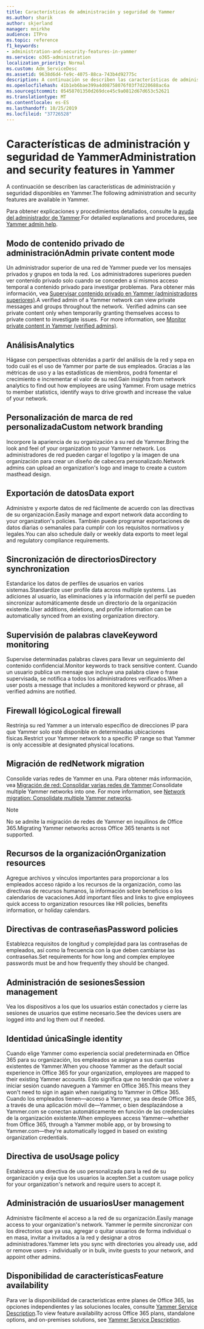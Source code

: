 ```yaml
---
title: Características de administración y seguridad de Yammer
ms.author: sharik
author: skjerland
manager: mnirkhe
audience: ITPro
ms.topic: reference
f1_keywords:
- administration-and-security-features-in-yammer
ms.service: o365-administration
localization_priority: Normal
ms.custom: Adm_ServiceDesc
ms.assetid: 9638d6d4-fe9c-4075-88ca-743b4d92775c
description: A continuación se describen las características de administración y seguridad disponibles en Yammer.
ms.openlocfilehash: 41b1eb6bae399a4d08758076f03f7d220688ac6a
ms.sourcegitcommit: 05458701350d269dce45c9a0812d67d653c52621
ms.translationtype: MT
ms.contentlocale: es-ES
ms.lasthandoff: 10/25/2019
ms.locfileid: "37726528"
---
```

# <a name="administration-and-security-features-in-yammer"></a><span data-ttu-id="41b16-103">Características de administración y seguridad de Yammer</span><span class="sxs-lookup"><span data-stu-id="41b16-103">Administration and security features in Yammer</span></span>

<span data-ttu-id="41b16-104">A continuación se describen las características de administración y seguridad disponibles en Yammer.</span><span class="sxs-lookup"><span data-stu-id="41b16-104">The following administration and security features are available in Yammer.</span></span>
  
<span data-ttu-id="41b16-105">Para obtener explicaciones y procedimientos detallados, consulte la [ayuda del administrador de Yammer](https://go.microsoft.com/fwlink/?LinkId=869688).</span><span class="sxs-lookup"><span data-stu-id="41b16-105">For detailed explanations and procedures, see [Yammer admin help](https://go.microsoft.com/fwlink/?LinkId=869688).</span></span>

## <a name="admin-private-content-mode"></a><span data-ttu-id="41b16-106">Modo de contenido privado de administración</span><span class="sxs-lookup"><span data-stu-id="41b16-106">Admin private content mode</span></span>

<span data-ttu-id="41b16-p101">Un administrador superior de una red de Yammer puede ver los mensajes privados y grupos en toda la red.  Los administradores superiores pueden ver contenido privado solo cuando se conceden a sí mismos acceso temporal a contenido privado para investigar problemas.  Para obtener más información, vea [Supervisar contenido privado en Yammer (administradores superiores)](https://go.microsoft.com/fwlink/?LinkId=627479).</span><span class="sxs-lookup"><span data-stu-id="41b16-p101">A verified admin of a Yammer network can view private messages and groups throughout the network.  Verified admins can see private content only when temporarily granting themselves access to private content to investigate issues.  For more information, see [Monitor private content in Yammer (verified admins)](https://go.microsoft.com/fwlink/?LinkId=627479).</span></span>

## <a name="analytics"></a><span data-ttu-id="41b16-110">Análisis</span><span class="sxs-lookup"><span data-stu-id="41b16-110">Analytics</span></span>

<span data-ttu-id="41b16-p102">Hágase con perspectivas obtenidas a partir del análisis de la red y sepa en todo cuál es el uso de Yammer por parte de sus empleados. Gracias a las métricas de uso y a las estadísticas de miembros, podrá fomentar el crecimiento e incrementar el valor de su red.</span><span class="sxs-lookup"><span data-stu-id="41b16-p102">Gain insights from network analytics to find out how employees are using Yammer. From usage metrics to member statistics, identify ways to drive growth and increase the value of your network.</span></span>

## <a name="custom-network-branding"></a><span data-ttu-id="41b16-113">Personalización de marca de red personalizada</span><span class="sxs-lookup"><span data-stu-id="41b16-113">Custom network branding</span></span>

<span data-ttu-id="41b16-114">Incorpore la apariencia de su organización a su red de Yammer.</span><span class="sxs-lookup"><span data-stu-id="41b16-114">Bring the look and feel of your organization to your Yammer network.</span></span> <span data-ttu-id="41b16-115">Los administradores de red pueden cargar el logotipo y la imagen de una organización para crear un diseño de cabecera personalizado.</span><span class="sxs-lookup"><span data-stu-id="41b16-115">Network admins can upload an organization's logo and image to create a custom masthead design.</span></span>

## <a name="data-export"></a><span data-ttu-id="41b16-116">Exportación de datos</span><span class="sxs-lookup"><span data-stu-id="41b16-116">Data export</span></span>

<span data-ttu-id="41b16-117">Administre y exporte datos de red fácilmente de acuerdo con las directivas de su organización.</span><span class="sxs-lookup"><span data-stu-id="41b16-117">Easily manage and export network data according to your organization's policies.</span></span> <span data-ttu-id="41b16-118">También puede programar exportaciones de datos diarias o semanales para cumplir con los requisitos normativos y legales.</span><span class="sxs-lookup"><span data-stu-id="41b16-118">You can also schedule daily or weekly data exports to meet legal and regulatory compliance requirements.</span></span>
  
## <a name="directory-synchronization"></a><span data-ttu-id="41b16-119">Sincronización de directorios</span><span class="sxs-lookup"><span data-stu-id="41b16-119">Directory synchronization</span></span>

<span data-ttu-id="41b16-120">Estandarice los datos de perfiles de usuarios en varios sistemas.</span><span class="sxs-lookup"><span data-stu-id="41b16-120">Standardize user profile data across multiple systems.</span></span> <span data-ttu-id="41b16-121">Las adiciones al usuario, las eliminaciones y la información del perfil se pueden sincronizar automáticamente desde un directorio de la organización existente.</span><span class="sxs-lookup"><span data-stu-id="41b16-121">User additions, deletions, and profile information can be automatically synced from an existing organization directory.</span></span>

## <a name="keyword-monitoring"></a><span data-ttu-id="41b16-122">Supervisión de palabras clave</span><span class="sxs-lookup"><span data-stu-id="41b16-122">Keyword monitoring</span></span>

<span data-ttu-id="41b16-123">Supervise determinadas palabras claves para llevar un seguimiento del contenido confidencial.</span><span class="sxs-lookup"><span data-stu-id="41b16-123">Monitor keywords to track sensitive content.</span></span> <span data-ttu-id="41b16-124">Cuando un usuario publica un mensaje que incluye una palabra clave o frase supervisada, se notifica a todos los administradores verificados.</span><span class="sxs-lookup"><span data-stu-id="41b16-124">When a user posts a message that includes a monitored keyword or phrase, all verified admins are notified.</span></span>

## <a name="logical-firewall"></a><span data-ttu-id="41b16-125">Firewall lógico</span><span class="sxs-lookup"><span data-stu-id="41b16-125">Logical firewall</span></span>

<span data-ttu-id="41b16-126">Restrinja su red Yammer a un intervalo específico de direcciones IP para que Yammer solo esté disponible en determinadas ubicaciones físicas.</span><span class="sxs-lookup"><span data-stu-id="41b16-126">Restrict your Yammer network to a specific IP range so that Yammer is only accessible at designated physical locations.</span></span>

## <a name="network-migration"></a><span data-ttu-id="41b16-127">Migración de red</span><span class="sxs-lookup"><span data-stu-id="41b16-127">Network migration</span></span>

<span data-ttu-id="41b16-p107">Consolide varias redes de Yammer en una. Para obtener más información, vea [Migración de red: Consolidar varias redes de Yammer](https://go.microsoft.com/fwlink/?LinkID=617488).</span><span class="sxs-lookup"><span data-stu-id="41b16-p107">Consolidate multiple Yammer networks into one. For more information, see [Network migration: Consolidate multiple Yammer networks](https://go.microsoft.com/fwlink/?LinkID=617488).</span></span>
  
> [!NOTE]
> <span data-ttu-id="41b16-130">No se admite la migración de redes de Yammer en inquilinos de Office 365.</span><span class="sxs-lookup"><span data-stu-id="41b16-130">Migrating Yammer networks across Office 365 tenants is not supported.</span></span> 

## <a name="organization-resources"></a><span data-ttu-id="41b16-131">Recursos de la organización</span><span class="sxs-lookup"><span data-stu-id="41b16-131">Organization resources</span></span>

<span data-ttu-id="41b16-132">Agregue archivos y vínculos importantes para proporcionar a los empleados acceso rápido a los recursos de la organización, como las directivas de recursos humanos, la información sobre beneficios o los calendarios de vacaciones.</span><span class="sxs-lookup"><span data-stu-id="41b16-132">Add important files and links to give employees quick access to organization resources like HR policies, benefits information, or holiday calendars.</span></span>
  
## <a name="password-policies"></a><span data-ttu-id="41b16-133">Directivas de contraseñas</span><span class="sxs-lookup"><span data-stu-id="41b16-133">Password policies</span></span>

<span data-ttu-id="41b16-134">Establezca requisitos de longitud y complejidad para las contraseñas de empleados, así como la frecuencia con la que deben cambiarse las contraseñas.</span><span class="sxs-lookup"><span data-stu-id="41b16-134">Set requirements for how long and complex employee passwords must be and how frequently they should be changed.</span></span>
  
## <a name="session-management"></a><span data-ttu-id="41b16-135">Administración de sesiones</span><span class="sxs-lookup"><span data-stu-id="41b16-135">Session management</span></span>

<span data-ttu-id="41b16-136">Vea los dispositivos a los que los usuarios están conectados y cierre las sesiones de usuarios que estime necesario.</span><span class="sxs-lookup"><span data-stu-id="41b16-136">See the devices users are logged into and log them out if needed.</span></span>

## <a name="single-identity"></a><span data-ttu-id="41b16-137">Identidad única</span><span class="sxs-lookup"><span data-stu-id="41b16-137">Single identity</span></span>

<span data-ttu-id="41b16-138">Cuando elige Yammer como experiencia social predeterminada en Office 365 para su organización, los empleados se asignan a sus cuentas existentes de Yammer.</span><span class="sxs-lookup"><span data-stu-id="41b16-138">When you choose Yammer as the default social experience in Office 365 for your organization, employees are mapped to their existing Yammer accounts.</span></span> <span data-ttu-id="41b16-139">Esto significa que no tendrán que volver a iniciar sesión cuando naveguen a Yammer en Office 365.</span><span class="sxs-lookup"><span data-stu-id="41b16-139">This means they won't need to sign in again when navigating to Yammer in Office 365.</span></span> <span data-ttu-id="41b16-140">Cuando los empleados tienen&mdash;acceso a Yammer, ya sea desde Office 365, a través de una aplicación móvil de&mdash;Yammer, o bien desplazándose a Yammer.com se conectan automáticamente en función de las credenciales de la organización existente.</span><span class="sxs-lookup"><span data-stu-id="41b16-140">When employees access Yammer&mdash;whether from Office 365, through a Yammer mobile app, or by browsing to Yammer.com&mdash;they're automatically logged in based on existing organization credentials.</span></span>

## <a name="usage-policy"></a><span data-ttu-id="41b16-141">Directiva de uso</span><span class="sxs-lookup"><span data-stu-id="41b16-141">Usage policy</span></span>

<span data-ttu-id="41b16-142">Establezca una directiva de uso personalizada para la red de su organización y exija que los usuarios la acepten.</span><span class="sxs-lookup"><span data-stu-id="41b16-142">Set a custom usage policy for your organization's network and require users to accept it.</span></span>

## <a name="user-management"></a><span data-ttu-id="41b16-143">Administración de usuarios</span><span class="sxs-lookup"><span data-stu-id="41b16-143">User management</span></span>

<span data-ttu-id="41b16-144">Administre fácilmente el acceso a la red de su organización.</span><span class="sxs-lookup"><span data-stu-id="41b16-144">Easily manage access to your organization's network.</span></span> <span data-ttu-id="41b16-145">Yammer le permite sincronizar con los directorios que ya usa, agregar o quitar usuarios de forma individual o en masa, invitar a invitados a la red y designar a otros administradores.</span><span class="sxs-lookup"><span data-stu-id="41b16-145">Yammer lets you sync with directories you already use, add or remove users - individually or in bulk, invite guests to your network, and appoint other admins.</span></span>

## <a name="feature-availability"></a><span data-ttu-id="41b16-146">Disponibilidad de características</span><span class="sxs-lookup"><span data-stu-id="41b16-146">Feature availability</span></span>

<span data-ttu-id="41b16-147">Para ver la disponibilidad de características entre planes de Office 365, las opciones independientes y las soluciones locales, consulte [Yammer Service Description](yammer-service-description.md).</span><span class="sxs-lookup"><span data-stu-id="41b16-147">To view feature availability across Office 365 plans, standalone options, and on-premises solutions, see [Yammer Service Description](yammer-service-description.md).</span></span>
  

